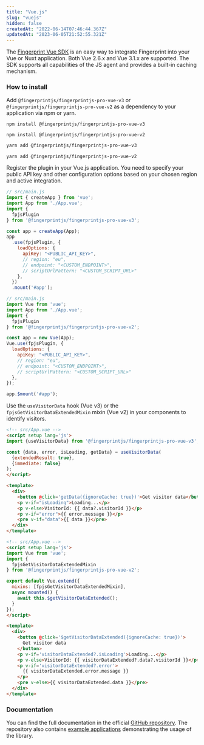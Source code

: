```yaml
---
title: "Vue.js"
slug: "vuejs"
hidden: false
createdAt: "2022-06-14T07:46:44.367Z"
updatedAt: "2023-06-05T21:52:55.321Z"
---
```

The [Fingerprint Vue SDK](https://github.com/fingerprintjs/fingerprintjs-pro-vue) is an easy way to integrate Fingerprint into your Vue or Nuxt application. Both Vue 2.6.x and Vue 3.1.x are supported. The SDK supports all capabilities of the JS agent and provides a built-in caching mechanism.

### How to install

Add `@fingerprintjs/fingerprintjs-pro-vue-v3` or `@fingerprintjs/fingerprintjs-pro-vue-v2`  as a dependency to your application via npm or yarn.

```shell Vue v3
npm install @fingerprintjs/fingerprintjs-pro-vue-v3
```
```shell Vue v2
npm install @fingerprintjs/fingerprintjs-pro-vue-v2
```

```bash Vue v3
yarn add @fingerprintjs/fingerprintjs-pro-vue-v3
```
```Text Vue v2
yarn add @fingerprintjs/fingerprintjs-pro-vue-v2
```

Register the plugin in your Vue.js application. You need to specify your public API key and other configuration options based on your chosen region and active integration.

```javascript Vue v3
// src/main.js
import { createApp } from 'vue';
import App from './App.vue';
import {
  fpjsPlugin
} from '@fingerprintjs/fingerprintjs-pro-vue-v3';

const app = createApp(App);
app
  .use(fpjsPlugin, {
  	loadOptions: {
      apiKey: "<PUBLIC_API_KEY>",
      // region: "eu",
      // endpoint: "<CUSTOM_ENDPOINT>",
      // scriptUrlPattern: "<CUSTOM_SCRIPT_URL>"
  	},
  })
  .mount('#app');
```
```javascript Vue v2
// src/main.js
import Vue from 'vue';
import App from './App.vue';
import {
  fpjsPlugin
} from '@fingerprintjs/fingerprintjs-pro-vue-v2';

const app = new Vue(App);
Vue.use(fpjsPlugin, {
  loadOptions: {
    apiKey: "<PUBLIC_API_KEY>",
    // region: "eu",
    // endpoint: "<CUSTOM_ENDPOINT>",
    // scriptUrlPattern: "<CUSTOM_SCRIPT_URL>"
  },
});

app.$mount('#app');
```

Use the `useVisitorData` hook (Vue v3) or the `fpjsGetVisitorDataExtendedMixin` mixin (Vue v2) in your components to identify visitors.

```html Vue v3
<!-- src/App.vue -->
<script setup lang='js'>
import {useVisitorData} from '@fingerprintjs/fingerprintjs-pro-vue-v3';

const {data, error, isLoading, getData} = useVisitorData(
  {extendedResult: true},
  {immediate: false}
);
</script>

<template>
  <div>
    <button @click='getData({ignoreCache: true})'>Get visitor data</button>
    <p v-if="isLoading">Loading...</p>
    <p v-else>VisitorId: {{ data?.visitorId }}</p>
    <p v-if="error">{{ error.message }}</p>
    <pre v-if="data">{{ data }}</pre>
  </div>
</template>
```
```html Vue v2
<!-- src/App.vue -->
<script setup lang='js'>
import Vue from 'vue';
import {
  fpjsGetVisitorDataExtendedMixin
} from '@fingerprintjs/fingerprintjs-pro-vue-v2';

export default Vue.extend({
  mixins: [fpjsGetVisitorDataExtendedMixin],
  async mounted() {
    await this.$getVisitorDataExtended();
  }
});
</script>

<template>
  <div>
    <button @click='$getVisitorDataExtended({ignoreCache: true})'>
      Get visitor data
    </button>
    <p v-if='visitorDataExtended?.isLoading'>Loading...</p>
    <p v-else>VisitorId: {{ visitorDataExtended?.data?.visitorId }}</p>
    <p v-if='visitorDataExtended?.error'>
      {{ visitorDataExtended.error.message }}
    </p>
    <pre v-else>{{ visitorDataExtended.data }}</pre>
  </div>
</template>
```

### Documentation

You can find the full documentation in the official [GitHub repository](https://github.com/fingerprintjs/fingerprintjs-pro-vue/). The repository also contains [example applications](https://github.com/fingerprintjs/fingerprintjs-pro-vue/tree/main/examples) demonstrating the usage of the library.